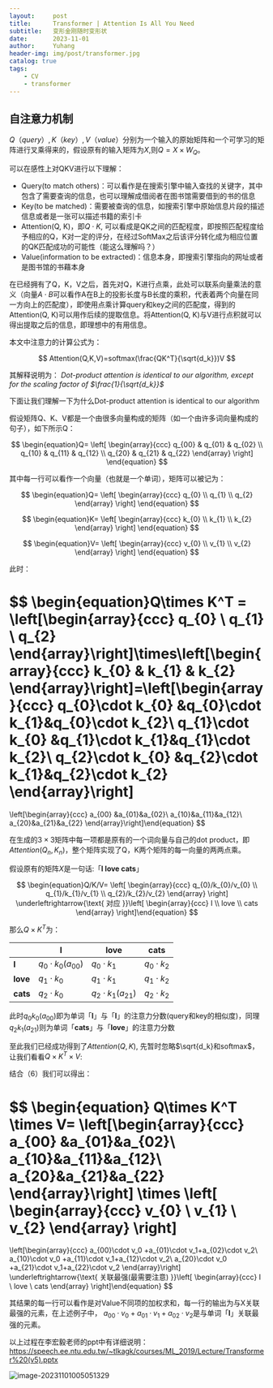 ```yaml
---
layout:     post
title:      Transformer | Attention Is All You Need
subtitle:   变形金刚随时变形状
date:       2023-11-01
author:     Yuhang
header-img: img/post/transformer.jpg
catalog: true
tags:
    - CV 
    - transformer
---
```








## 自注意力机制

$Q（query）,K（key）,V（value）$分别为一个输入的原始矩阵和一个可学习的矩阵进行叉乘得来的，假设原有的输入矩阵为$X$,则$Q = X \times W_Q$。 



可以在感性上对QKV进行以下理解：

- Query(to match others)：可以看作是在搜索引擎中输入查找的关键字，其中包含了需要查询的信息，也可以理解成借阅者在图书馆需要借到的书的信息
- Key(to be matched)：需要被查询的信息，如搜索引擎中原始信息片段的描述信息或者是一张可以描述书籍的索引卡
- Attention(Q, K)，即$Q \cdot K$, 可以看成是QK之间的匹配程度，即按照匹配程度给予相应的Q，K对一定的评分，在经过SoftMax之后该评分转化成为相应位置的QK匹配成功的可能性（能这么理解吗？）
- Value(information to be extracted)：信息本身，即搜索引擎指向的网址或者是图书馆的书藉本身



在已经拥有了Q，K，V之后，首先对Q，K进行点乘，此处可以联系向量乘法的意义（向量$A\cdot B$可以看作A在B上的投影长度与B长度的乘积，代表着两个向量在同一方向上的匹配度），即使用点乘计算query和key之间的匹配度，得到的Attention(Q, K)可以用作后续的提取信息。将Attention(Q, K)与V进行点积就可以得出提取之后的信息，即理想中的有用信息。

本文中注意力的计算公式为：

$$
Attention(Q,K,V)=softmax(\frac{QK^T}{\sqrt{d_k}})V
$$

其解释说明为： *Dot-product attention is identical to our algorithm, except for the scaling factor of $\frac{1}{\sqrt{d_k}}$*

下面让我们理解一下为什么Dot-product attention is identical to our algorithm

假设矩阵Q、K、V都是一个由很多向量构成的矩阵（如一个由许多词向量构成的句子），如下所示Q：

$$
\begin{equation}Q=
 \left[
 \begin{array}{ccc}
     q_{00} & q_{01} & q_{02}  \\
     q_{10} & q_{11} & q_{12}  \\
     q_{20} & q_{21} & q_{22} 
 \end{array}
 \right]        
 \end{equation}
$$

 其中每一行可以看作一个向量（也就是一个单词），矩阵可以被记为：

$$
\begin{equation}Q=
 \left[
 \begin{array}{ccc}
     q_{0}  \\
     q_{1}  \\
     q_{2} 
 \end{array}
 \right]        
 \end{equation}
$$

$$
\begin{equation}K=
 \left[
 \begin{array}{ccc}
     k_{0}  \\
     k_{1}  \\
     k_{2} 
 \end{array}
 \right]        
 \end{equation}
$$

$$
\begin{equation}V=
 \left[
 \begin{array}{ccc}
     v_{0}  \\
     v_{1}  \\
     v_{2} 
 \end{array}
 \right]        
 \end{equation}
$$

此时：

$$
\begin{equation}Q\times K^T =
 \left[\begin{array}{ccc}
     q_{0}  \\
     q_{1}  \\
     q_{2} 
 \end{array}\right]\times\left[\begin{array}{ccc}
     k_{0}  &
     k_{1}  &
     k_{2} 
 \end{array}\right]=\left[\begin{array}{ccc}
     q_{0}\cdot k_{0}  &q_{0}\cdot k_{1}&q_{0}\cdot k_{2}\\
     q_{1}\cdot k_{0}  &q_{1}\cdot k_{1}&q_{1}\cdot k_{2}\\
     q_{2}\cdot k_{0}  &q_{2}\cdot k_{1}&q_{2}\cdot k_{2}
 \end{array}\right]
 =
 \left[\begin{array}{ccc}
     a_{00}  &a_{01}&a_{02}\\
     a_{10}&a_{11}&a_{12}\\
     a_{20}&a_{21}&a_{22}
 \end{array}\right]\end{equation}
$$

在生成的$3\times3$矩阵中每一项都是原有的一个词向量与自己的dot product，即$Attention(Q_n, K_n)$，整个矩阵实现了Q，K两个矩阵的每一向量的两两点乘。

假设原有的矩阵$X$是一句话:「**I love cats**」

$$
\begin{equation}Q/K/V=
 \left[
 \begin{array}{ccc}
     q_{0}/k_{0}/v_{0}  \\
     q_{1}/k_{1}/v_{1}  \\
     q_{2}/k_{2}/v_{2} 
 \end{array}
 \right] \underleftrightarrow{\text{  对应  }}\left[
 \begin{array}{ccc}
     I  \\
     love  \\
     cats 
 \end{array}
 \right]\end{equation}
$$

那么$Q\times K^T$为：

|          | I                      | love                   | cats           |
| -------- | ---------------------- | ---------------------- | -------------- |
| **I**    | $q_0\cdot k_0(a_{00})$ | $q_0\cdot k_1$         | $q_0\cdot k_2$ |
| **love** | $q_1\cdot k_0$         | $q_1\cdot k_1$         | $q_1\cdot k_2$ |
| **cats** | $q_2\cdot k_0$         | $q_2\cdot k_1(a_{21})$ | $q_2\cdot k_2$ |



此时$q_0k_0(a_{00})$即为单词「**I**」与「**I**」的注意力分数(query和key的相似度)，同理$q_2k_1(a_{21})$则为单词「**cats**」与「**love**」的注意力分数



至此我们已经成功得到了$Attention(Q, K)$, 先暂时忽略$\sqrt{d_k}和softmax$，让我们看看$Q\times K^T\times V$:

结合（6）我们可以得出：



$$
\begin{equation} Q\times K^T \times V=
 \left[\begin{array}{ccc}
     a_{00}  &a_{01}&a_{02}\\
     a_{10}&a_{11}&a_{12}\\
     a_{20}&a_{21}&a_{22}
 \end{array}\right]
 \times 
 \left[
 \begin{array}{ccc}
     v_{0}  \\
     v_{1}  \\
     v_{2} 
 \end{array}
 \right]
 = 
 \left[\begin{array}{ccc}
     a_{00}\cdot v_0  +a_{01}\cdot v_1+a_{02}\cdot v_2\\
     a_{10}\cdot v_0  +a_{11}\cdot v_1+a_{12}\cdot v_2\\
     a_{20}\cdot v_0  +a_{21}\cdot v_1+a_{22}\cdot v_2
 \end{array}\right] \underleftrightarrow{\text{  关联最强(最需要注意)  }}\left[
 \begin{array}{ccc}
     I  \\
     love  \\
     cats 
 \end{array}
 \right]\end{equation}
$$



其结果的每一行可以看作是对Value不同项的加权求和，每一行的输出为与X关联最强的元素，在上述例子中， $a_{00}\cdot v_0  +a_{01}\cdot v_1+a_{02}\cdot v_2$是与单词「**I**」关联最强的元素。



以上过程在李宏毅老师的ppt中有详细说明：https://speech.ee.ntu.edu.tw/~tlkagk/courses/ML_2019/Lecture/Transformer%20(v5).pptx



![image-20231101005051329](https://i.imgur.com/CUY9bvM.png)
